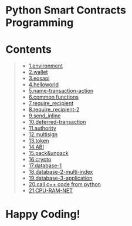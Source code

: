 # Python Smart Contracts Programming

# Contents

> - [1.environment](./01.environment.ipynb)
> - [2.wallet](./02.wallet.ipynb)
> - [3.eosapi](./03.uuosapi.ipynb)
> - [4.helloworld](./04.helloworld.ipynb)
> - [5.name-transaction-action](./05.name-transaction-action.ipynb)
> - [6.common functions](./06.common-functions.ipynb)
> - [7.require_recipient](./07.require_recipient.ipynb)
> - [8.require_recipient-2](./08.require_recipient-2.ipynb)
> - [9.send_inline](./09.send_inline.ipynb)
> - [10.deferred-transaction](./10.deferred-transaction.ipynb)
> - [11.authority](./11.authority.ipynb)
> - [12.multisign](./12.multi-sign.ipynb)
> - [13.token](./13.token.ipynb)
> - [14.ABI](./14.abi.ipynb)
> - [15.pack&unpack](./15.pack&unpack.ipynb)
> - [16.crypto](./16.crypto.ipynb)
> - [17.database-1](./17.database-1.ipynb)
> - [18.database-2-multi-index](./18.database-multiindex.ipynb)
> - [19.database-3-application](./19.database-3-implementation.ipynb)
> - [20.call c++ code from python](./20.call-c++-contract.ipynb)
> - [21.CPU-RAM-NET](./21.CPU-RAM-NET.ipynb)


# Happy Coding!
